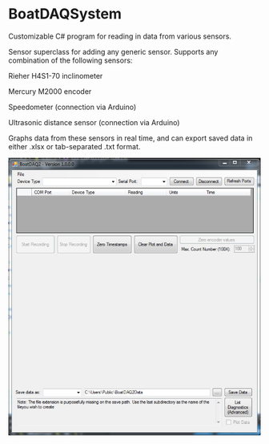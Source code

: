 # BoatDAQSystem
Customizable C# program for reading in data from various sensors.

Sensor superclass for adding any generic sensor. Supports any combination of the following sensors:

Rieher H4S1-70 inclinometer

Mercury M2000 encoder

Speedometer (connection via Arduino)

Ultrasonic distance sensor (connection via Arduino)


Graphs data from these sensors in real time, and can export saved data in either .xlsx or tab-separated .txt format.

![App UI](/ApplicationGUI.png)
